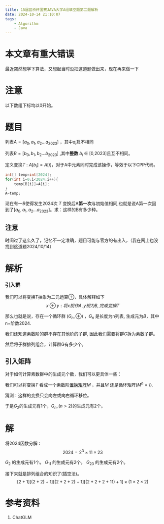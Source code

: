 ```yaml
---
title: 15届蓝桥杯国赛JAVA大学A组填空题第二题解析
date: 2024-10-14 21:10:07
tags: 
    - Algorithm
    - Java
---
```


# 本文章有重大错误

最近突然想学下算法，又想起当时没把这道题做出来，现在再来做一下

# 注意
以下数组下标均以0开始。
# 题目
列表$A=[a_0,a_1,a_2...a_{2023}]$ ，其中$a_i$互不相同

列表$B=[b_0,b_1,b_2...b_{2023}]$ ,其中**整数** $b_i$ $\in$ [0,2023]且互不相同。

定义变换$T$ : $A[b_i]=A[i]$，对于A中元素同时完成该操作，等效于以下CPP代码。
```cpp
int[] temp=int[2024];
for(int i=0;i<2024;i++){
    temp[B[i]]=A[i];
}
A=temp;
```

现在有一$B$使得发生2024次 $T$ 变换后A**第一次**与初始值相同,也就是说A第一次回到了$[a_0,a_1,a_2...a_{2023}]$。求：这样的B有多少种。
## 注意
时间过了这么久了，记忆不一定准确，题目可能与官方的有出入，（我在网上也没找到这道题2024/10/14）

# 解析
### 引入群
我们可以将变换T抽象为二元运算$\oplus$，具体解释如下
$$
x\oplus y: 将x视作A, y视为B,完成变换T
$$

那么也就是说，存在一个循环群 $(G_n,\oplus)$ ，$G_n$ 是长度为n列表, 生成元为$B$，其中n=阶数2024.

我们还知道素数阶的群不存在其他阶的子群, 因此我们需要将群$G$拆为素数子群。

然后将子群排列组合，计算群G有多少个。

## 引入矩阵
对于如何计算素数群中的生成元个数，我们可以更具体一些：

我们可以将变换$T$ 看成一个素数阶[置换矩阵](https://www.wikiwand.com/zh-hans/articles/%E7%BD%AE%E6%8D%A2%E7%9F%A9%E9%98%B5)$M$ 
，并且$M$ 还是循环矩阵$(M^n=I)$.

猜测：这样的变换只会向左或向右循环移位。

于是$G_2$的生成元有1个，$G_n,(n>2)$的生成元有2个。
# 解
将2024因数分解：
$$
2024=2^3 \times 11 \times 23
$$

$G_2$ 的生成元有1个。
$G_{11}$ 的生成元有2个。
$G_{23}$ 的生成元有2个。

接下来就是排列组合的知识了(插空法)。
$$
[2+1][(2+2)+1][(2+2+2)+1][(2+2+2+11)+1]\times(1\times 2\times 2)
$$

# 参考资料
1. ChatGLM
